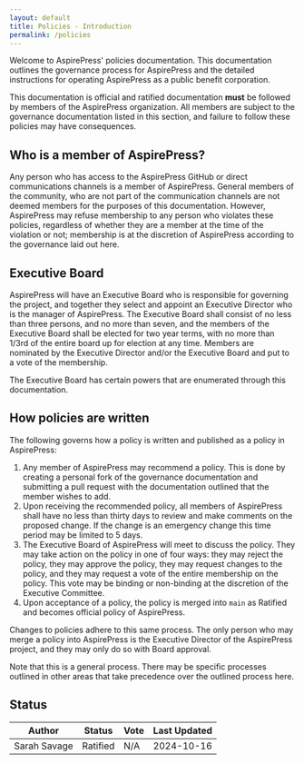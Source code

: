 ```yaml
---
layout: default
title: Policies - Introduction
permalink: /policies
---
```


Welcome to AspirePress' policies documentation. This documentation outlines the governance process for AspirePress and
the detailed instructions for operating AspirePress as a public benefit corporation.

This documentation is official and ratified documentation  **must** be followed by members of the AspirePress
organization. All members are subject to the governance documentation listed in this section, and failure to follow
these policies may have consequences.

## Who is a member of AspirePress?

Any person who has access to the AspirePress GitHub or direct communications channels is a member of AspirePress.
General members of the community, who are not part of the communication channels are not deemed members for the
purposes of this documentation. However, AspirePress may refuse membership to any person who violates these policies,
regardless of whether they are a member at the time of the violation or not; membership is at the discretion of
AspirePress according to the governance laid out here.

## Executive Board

AspirePress will have an Executive Board who is responsible for governing the project, and together they select and
appoint an Executive Director who is the manager of AspirePress. The Executive Board shall consist of no less than
three persons, and no more than seven, and the members of the Executive Board shall be elected for two year terms,
with no more than 1/3rd of the entire board up for election at any time. Members are nominated by the Executive Director
and/or the Executive Board and put to a vote of the membership.

The Executive Board has certain powers that are enumerated through this documentation.

## How policies are written

The following governs how a policy is written and published as a policy in AspirePress:

1. Any member of AspirePress may recommend a policy. This is done by creating a personal fork of the governance
   documentation and submitting a pull request with the documentation outlined that the member wishes to add.
2. Upon receiving the recommended policy, all members of AspirePress shall have no less than thirty days to review and
   make comments on the proposed change. If the change is an emergency change this time period may be limited to 5 days.
3. The Executive Board of AspirePress will meet to discuss the policy. They may take action on the policy in one of four
   ways: they may reject the policy, they may approve the policy, they may request changes to the policy, and they may
   request a vote of the entire membership on the policy. This vote may be binding or non-binding at the discretion of
   the Executive Committee.
4. Upon acceptance of a policy, the policy is merged into `main` as Ratified and becomes official policy of AspirePress.

Changes to policies adhere to this same process. The only person who may merge a policy into AspirePress is the
Executive Director of the AspirePress project, and they may only do so with Board approval.

Note that this is a general process. There may be specific processes outlined in other areas that take precedence over
the outlined process here.

## Status


| Author       | Status   | Vote | Last Updated |
|--------------|----------|------|--------------|
| Sarah Savage | Ratified | N/A  | 2024-10-16   |